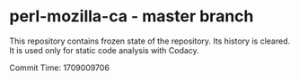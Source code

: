 # perl-mozilla-ca - master branch

This repository contains frozen state of the repository.
Its history is cleared. It is used only for static code
analysis with Codacy.

Commit Time: 1709009706
